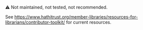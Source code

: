 ⚠️ Not maintained, not tested, not recommended.

See https://www.hathitrust.org/member-libraries/resources-for-librarians/contributor-toolkit/ for current resources.
